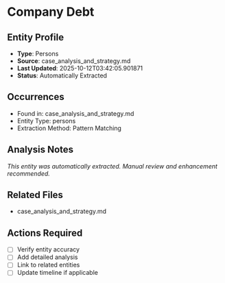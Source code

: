 # Company Debt

## Entity Profile
- **Type**: Persons
- **Source**: case_analysis_and_strategy.md
- **Last Updated**: 2025-10-12T03:42:05.901871
- **Status**: Automatically Extracted

## Occurrences
- Found in: case_analysis_and_strategy.md
- Entity Type: persons
- Extraction Method: Pattern Matching

## Analysis Notes
*This entity was automatically extracted. Manual review and enhancement recommended.*

## Related Files
- case_analysis_and_strategy.md

## Actions Required
- [ ] Verify entity accuracy
- [ ] Add detailed analysis
- [ ] Link to related entities
- [ ] Update timeline if applicable
